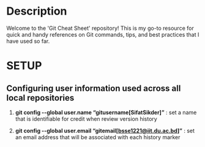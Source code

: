 # Description
Welcome to the 'Git Cheat Sheet' repository! This is my go-to resource for quick and handy references on Git commands, tips, and best practices that I have used so far.  

# SETUP  
## Configuring user information used across all local repositories  

1. **git config --global user.name “gitusername[SifatSikder]”** : set a name that is identifiable for credit when review version history  

2. **git config --global user.email “gitemail[bsse1221@iit.du.ac.bd]”** : set an email address that will be associated with each history marker  




